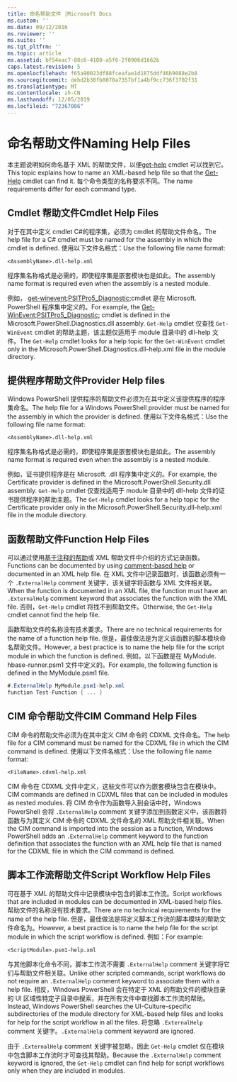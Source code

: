 ```yaml
---
title: 命名帮助文件 |Microsoft Docs
ms.custom: ''
ms.date: 09/12/2016
ms.reviewer: ''
ms.suite: ''
ms.tgt_pltfrm: ''
ms.topic: article
ms.assetid: bf54eac7-88c6-4108-a5f6-2f0906d1662b
caps.latest.revision: 5
ms.openlocfilehash: f65a90023df88fceafae1d1875ddf46b9088e2b8
ms.sourcegitcommit: debd2b38fb8070a7357bf1a4bf9cc736f3702f31
ms.translationtype: MT
ms.contentlocale: zh-CN
ms.lasthandoff: 12/05/2019
ms.locfileid: "72367006"
---
```

# <a name="naming-help-files"></a><span data-ttu-id="f2fa7-102">命名帮助文件</span><span class="sxs-lookup"><span data-stu-id="f2fa7-102">Naming Help Files</span></span>

<span data-ttu-id="f2fa7-103">本主题说明如何命名基于 XML 的帮助文件，以便[get-help](/powershell/module/Microsoft.PowerShell.Core/Get-Help) cmdlet 可以找到它。</span><span class="sxs-lookup"><span data-stu-id="f2fa7-103">This topic explains how to name an XML-based help file so that the [Get-Help](/powershell/module/Microsoft.PowerShell.Core/Get-Help) cmdlet can find it.</span></span> <span data-ttu-id="f2fa7-104">每个命令类型的名称要求不同。</span><span class="sxs-lookup"><span data-stu-id="f2fa7-104">The name requirements differ for each command type.</span></span>

## <a name="cmdlet-help-files"></a><span data-ttu-id="f2fa7-105">Cmdlet 帮助文件</span><span class="sxs-lookup"><span data-stu-id="f2fa7-105">Cmdlet Help Files</span></span>

<span data-ttu-id="f2fa7-106">对于在其中定义 cmdlet C#的程序集，必须为 cmdlet 的帮助文件命名。</span><span class="sxs-lookup"><span data-stu-id="f2fa7-106">The help file for a C# cmdlet must be named for the assembly in which the cmdlet is defined.</span></span> <span data-ttu-id="f2fa7-107">使用以下文件名格式：</span><span class="sxs-lookup"><span data-stu-id="f2fa7-107">Use the following file name format:</span></span>

```
<AssemblyName>.dll-help.xml
```

<span data-ttu-id="f2fa7-108">程序集名称格式是必需的，即使程序集是嵌套模块也是如此。</span><span class="sxs-lookup"><span data-stu-id="f2fa7-108">The assembly name format is required even when the assembly is a nested module.</span></span>

<span data-ttu-id="f2fa7-109">例如， [get-winevent;PSITPro5_Diagnostic;](/powershell/module/Microsoft.PowerShell.Diagnostics/Get-WinEvent)cmdlet 是在 Microsoft. PowerShell 程序集中定义的。</span><span class="sxs-lookup"><span data-stu-id="f2fa7-109">For example, the [Get-WinEvent;PSITPro5_Diagnostic;](/powershell/module/Microsoft.PowerShell.Diagnostics/Get-WinEvent) cmdlet is defined in the Microsoft.PowerShell.Diagnostics.dll assembly.</span></span> <span data-ttu-id="f2fa7-110">`Get-Help` cmdlet 仅查找 `Get-WinEvent` cmdlet 的帮助主题，该主题仅适用于 module 目录中的 dll-help 文件。</span><span class="sxs-lookup"><span data-stu-id="f2fa7-110">The `Get-Help` cmdlet looks for a help topic for the `Get-WinEvent` cmdlet only in the Microsoft.PowerShell.Diagnostics.dll-help.xml file in the module directory.</span></span>

## <a name="provider-help-files"></a><span data-ttu-id="f2fa7-111">提供程序帮助文件</span><span class="sxs-lookup"><span data-stu-id="f2fa7-111">Provider Help files</span></span>

<span data-ttu-id="f2fa7-112">Windows PowerShell 提供程序的帮助文件必须为在其中定义该提供程序的程序集命名。</span><span class="sxs-lookup"><span data-stu-id="f2fa7-112">The help file for a Windows PowerShell provider must be named for the assembly in which the provider is defined.</span></span> <span data-ttu-id="f2fa7-113">使用以下文件名格式：</span><span class="sxs-lookup"><span data-stu-id="f2fa7-113">Use the following file name format:</span></span>

```
<AssemblyName>.dll-help.xml
```

<span data-ttu-id="f2fa7-114">程序集名称格式是必需的，即使程序集是嵌套模块也是如此。</span><span class="sxs-lookup"><span data-stu-id="f2fa7-114">The assembly name format is required even when the assembly is a nested module.</span></span>

<span data-ttu-id="f2fa7-115">例如，证书提供程序是在 Microsoft. .dll 程序集中定义的。</span><span class="sxs-lookup"><span data-stu-id="f2fa7-115">For example, the Certificate provider is defined in the Microsoft.PowerShell.Security.dll assembly.</span></span> <span data-ttu-id="f2fa7-116">`Get-Help` cmdlet 仅查找适用于 module 目录中的 dll-help 文件的证书提供程序的帮助主题。</span><span class="sxs-lookup"><span data-stu-id="f2fa7-116">The `Get-Help` cmdlet looks for a help topic for the Certificate provider only in the Microsoft.PowerShell.Security.dll-help.xml file in the module directory.</span></span>

## <a name="function-help-files"></a><span data-ttu-id="f2fa7-117">函数帮助文件</span><span class="sxs-lookup"><span data-stu-id="f2fa7-117">Function Help Files</span></span>

<span data-ttu-id="f2fa7-118">可以通过使用[基于注释的帮助](/powershell/module/microsoft.powershell.core/about/about_comment_based_help)或 XML 帮助文件中介绍的方式记录函数。</span><span class="sxs-lookup"><span data-stu-id="f2fa7-118">Functions can be documented by using [comment-based help](/powershell/module/microsoft.powershell.core/about/about_comment_based_help) or documented in an XML help file.</span></span> <span data-ttu-id="f2fa7-119">在 XML 文件中记录函数时，该函数必须有一个 `.ExternalHelp` comment 关键字，该关键字将函数与 XML 文件相关联。</span><span class="sxs-lookup"><span data-stu-id="f2fa7-119">When the function is documented in an XML file, the function must have an `.ExternalHelp` comment keyword that associates the function with the XML file.</span></span> <span data-ttu-id="f2fa7-120">否则，`Get-Help` cmdlet 将找不到帮助文件。</span><span class="sxs-lookup"><span data-stu-id="f2fa7-120">Otherwise, the `Get-Help` cmdlet cannot find the help file.</span></span>

<span data-ttu-id="f2fa7-121">函数帮助文件的名称没有技术要求。</span><span class="sxs-lookup"><span data-stu-id="f2fa7-121">There are no technical requirements for the name of a function help file.</span></span> <span data-ttu-id="f2fa7-122">但是，最佳做法是为定义该函数的脚本模块命名帮助文件。</span><span class="sxs-lookup"><span data-stu-id="f2fa7-122">However, a best practice is to name the help file for the script module in which the function is defined.</span></span> <span data-ttu-id="f2fa7-123">例如，以下函数是在 MyModule. hbase-runner.psm1 文件中定义的。</span><span class="sxs-lookup"><span data-stu-id="f2fa7-123">For example, the following function is defined in the MyModule.psm1 file.</span></span>

```csharp
#.ExternalHelp MyModule.psm1-help.xml
function Test-Function { ... }
```

## <a name="cim-command-help-files"></a><span data-ttu-id="f2fa7-124">CIM 命令帮助文件</span><span class="sxs-lookup"><span data-stu-id="f2fa7-124">CIM Command Help Files</span></span>

<span data-ttu-id="f2fa7-125">CIM 命令的帮助文件必须为在其中定义 CIM 命令的 CDXML 文件命名。</span><span class="sxs-lookup"><span data-stu-id="f2fa7-125">The help file for a CIM command must be named for the CDXML file in which the CIM command is defined.</span></span> <span data-ttu-id="f2fa7-126">使用以下文件名格式：</span><span class="sxs-lookup"><span data-stu-id="f2fa7-126">Use the following file name format:</span></span>

```
<FileName>.cdxml-help.xml
```

<span data-ttu-id="f2fa7-127">CIM 命令在 CDXML 文件中定义，这些文件可以作为嵌套模块包含在模块中。</span><span class="sxs-lookup"><span data-stu-id="f2fa7-127">CIM commands are defined in CDXML files that can be included in modules as nested modules.</span></span> <span data-ttu-id="f2fa7-128">将 CIM 命令作为函数导入到会话中时，Windows PowerShell 会将 `.ExternalHelp` comment 关键字添加到函数定义中，该函数将函数与为其定义 CIM 命令的 CDXML 文件命名的 XML 帮助文件相关联。</span><span class="sxs-lookup"><span data-stu-id="f2fa7-128">When the CIM command is imported into the session as a function, Windows PowerShell adds an `.ExternalHelp` comment keyword to the function definition that associates the function with an XML help file that is named for the CDXML file in which the CIM command is defined.</span></span>

## <a name="script-workflow-help-files"></a><span data-ttu-id="f2fa7-129">脚本工作流帮助文件</span><span class="sxs-lookup"><span data-stu-id="f2fa7-129">Script Workflow Help Files</span></span>

<span data-ttu-id="f2fa7-130">可在基于 XML 的帮助文件中记录模块中包含的脚本工作流。</span><span class="sxs-lookup"><span data-stu-id="f2fa7-130">Script workflows that are included in modules can be documented in XML-based help files.</span></span> <span data-ttu-id="f2fa7-131">帮助文件的名称没有技术要求。</span><span class="sxs-lookup"><span data-stu-id="f2fa7-131">There are no technical requirements for the name of the help file.</span></span> <span data-ttu-id="f2fa7-132">但是，最佳做法是将定义脚本工作流的脚本模块的帮助文件命名为。</span><span class="sxs-lookup"><span data-stu-id="f2fa7-132">However, a best practice is to name the help file for the script module in which the script workflow is defined.</span></span> <span data-ttu-id="f2fa7-133">例如：</span><span class="sxs-lookup"><span data-stu-id="f2fa7-133">For example:</span></span>

```
<ScriptModule>.psm1-help.xml
```

<span data-ttu-id="f2fa7-134">与其他脚本化命令不同，脚本工作流不需要 `.ExternalHelp` comment 关键字将它们与帮助文件相关联。</span><span class="sxs-lookup"><span data-stu-id="f2fa7-134">Unlike other scripted commands, script workflows do not require an `.ExternalHelp` comment keyword to associate them with a help file.</span></span> <span data-ttu-id="f2fa7-135">相反，Windows PowerShell 会在特定于 XML 的帮助文件的模块目录的 UI 区域性特定子目录中搜索，并在所有文件中查找脚本工作流的帮助。</span><span class="sxs-lookup"><span data-stu-id="f2fa7-135">Instead, Windows PowerShell searches the UI-Culture-specific subdirectories of the module directory for XML-based help files and looks for help for the script workflow in all the files.</span></span> <span data-ttu-id="f2fa7-136">将忽略 `.ExternalHelp` comment 关键字。</span><span class="sxs-lookup"><span data-stu-id="f2fa7-136">`.ExternalHelp` comment keyword are ignored.</span></span>

<span data-ttu-id="f2fa7-137">由于 `.ExternalHelp` comment 关键字被忽略，因此 `Get-Help` cmdlet 仅在模块中包含脚本工作流时才可查找其帮助。</span><span class="sxs-lookup"><span data-stu-id="f2fa7-137">Because the `.ExternalHelp` comment keyword is ignored, the `Get-Help` cmdlet can find help for script workflows only when they are included in modules.</span></span>